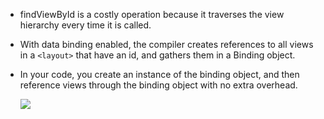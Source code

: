 - findViewById is a costly operation because it traverses the view hierarchy every time it is called.
- With data binding enabled, the compiler creates references to all views in a `<layout>` that have an id, and gathers them in a Binding object.
- In
  your code, you create an instance of the binding object, and then 
  reference views through the binding object with no extra overhead.
  
  ![](https://video.udacity-data.com/topher/2018/November/5be384c4_4704sc-a-layoutsdata-binding-intro-slide/4704sc-a-layoutsdata-binding-intro-slide.png)